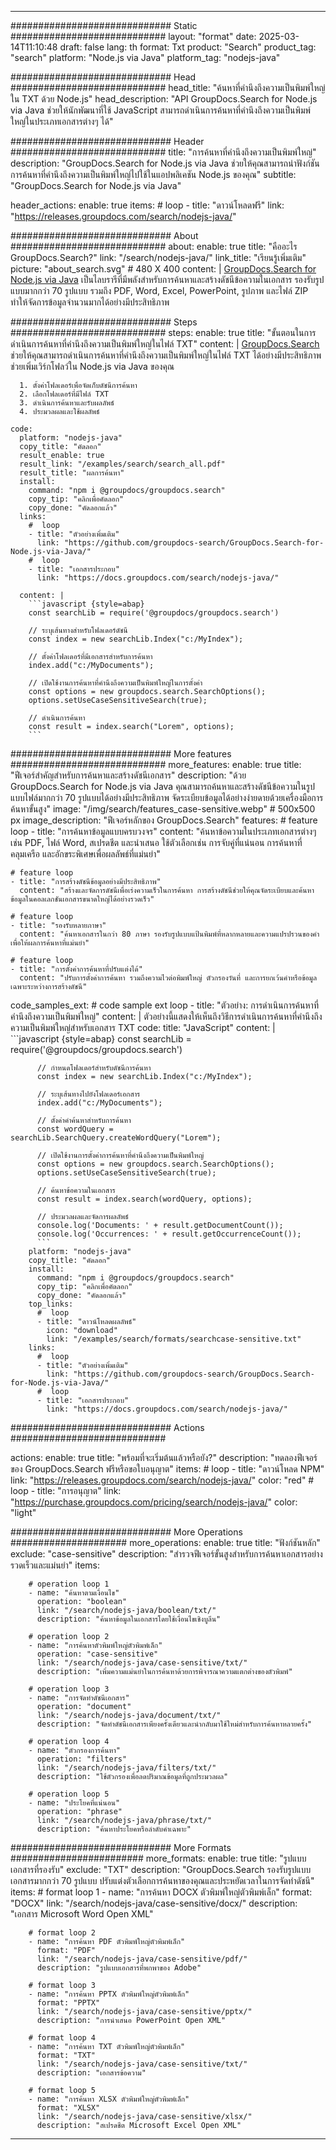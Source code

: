 
---
############################# Static ############################
layout: "format"
date:  2025-03-14T11:10:48
draft: false
lang: th
format: Txt
product: "Search"
product_tag: "search"
platform: "Node.js via Java"
platform_tag: "nodejs-java"

############################# Head ############################
head_title: "ค้นหาที่คำนึงถึงความเป็นพิมพ์ใหญ่ใน TXT ด้วย Node.js"
head_description: "API GroupDocs.Search for Node.js via Java ช่วยให้นักพัฒนาที่ใช้ JavaScript สามารถดำเนินการค้นหาที่คำนึงถึงความเป็นพิมพ์ใหญ่ในประเภทเอกสารต่างๆ ได้"

############################# Header ############################
title: "การค้นหาที่คำนึงถึงความเป็นพิมพ์ใหญ่" 
description: "GroupDocs.Search for Node.js via Java ช่วยให้คุณสามารถนำฟังก์ชันการค้นหาที่คำนึงถึงความเป็นพิมพ์ใหญ่ไปใช้ในแอปพลิเคชัน Node.js ของคุณ"
subtitle: "GroupDocs.Search for Node.js via Java" 

header_actions:
  enable: true
  items:
    #  loop
    - title: "ดาวน์โหลดฟรี"
      link: "https://releases.groupdocs.com/search/nodejs-java/"
      
############################# About ############################
about:
    enable: true
    title: "คืออะไร GroupDocs.Search?"
    link: "/search/nodejs-java/"
    link_title: "เรียนรู้เพิ่มเติม"
    picture: "about_search.svg" # 480 X 400
    content: |
       [GroupDocs.Search for Node.js via Java](/search/nodejs-java/) เป็นไลบรารีที่มีพลังสำหรับการค้นหาและสร้างดัชนีข้อความในเอกสาร รองรับรูปแบบมากกว่า 70 รูปแบบ รวมถึง PDF, Word, Excel, PowerPoint, รูปภาพ และไฟล์ ZIP ทำให้จัดการข้อมูลจำนวนมากได้อย่างมีประสิทธิภาพ

############################# Steps ############################
steps:
    enable: true
    title: "ขั้นตอนในการดำเนินการค้นหาที่คำนึงถึงความเป็นพิมพ์ใหญ่ในไฟล์ TXT"
    content: |
      [GroupDocs.Search](/search/nodejs-java/) ช่วยให้คุณสามารถดำเนินการค้นหาที่คำนึงถึงความเป็นพิมพ์ใหญ่ในไฟล์ TXT ได้อย่างมีประสิทธิภาพ ช่วยเพิ่มเวิร์กโฟลว์ใน Node.js via Java ของคุณ
      
      1. ตั้งค่าโฟลเดอร์เพื่อจัดเก็บดัชนีการค้นหา
      2. เลือกโฟลเดอร์ที่มีไฟล์ TXT
      3. ดำเนินการค้นหาและรับผลลัพธ์
      4. ประมวลผลและใช้ผลลัพธ์
   
    code:
      platform: "nodejs-java"
      copy_title: "คัดลอก"
      result_enable: true
      result_link: "/examples/search/search_all.pdf"
      result_title: "ผลการค้นหา"
      install:
        command: "npm i @groupdocs/groupdocs.search"
        copy_tip: "คลิกเพื่อคัดลอก"
        copy_done: "คัดลอกแล้ว"
      links:
        #  loop
        - title: "ตัวอย่างเพิ่มเติม"
          link: "https://github.com/groupdocs-search/GroupDocs.Search-for-Node.js-via-Java/"
        #  loop
        - title: "เอกสารประกอบ"
          link: "https://docs.groupdocs.com/search/nodejs-java/"
          
      content: |
        ```javascript {style=abap}
        const searchLib = require('@groupdocs/groupdocs.search')

        // ระบุเส้นทางสำหรับโฟลเดอร์ดัชนี
        const index = new searchLib.Index("c:/MyIndex");

        // ตั้งค่าโฟลเดอร์ที่มีเอกสารสำหรับการค้นหา
        index.add("c:/MyDocuments");

        // เปิดใช้งานการค้นหาที่คำนึงถึงความเป็นพิมพ์ใหญ่ในการตั้งค่า
        const options = new groupdocs.search.SearchOptions();
        options.setUseCaseSensitiveSearch(true);

        // ดำเนินการค้นหา
        const result = index.search("Lorem", options);
        ```            

############################# More features ############################
more_features:
  enable: true
  title: "ฟีเจอร์สำคัญสำหรับการค้นหาและสร้างดัชนีเอกสาร"
  description: "ด้วย GroupDocs.Search for Node.js via Java คุณสามารถค้นหาและสร้างดัชนีข้อความในรูปแบบไฟล์มากกว่า 70 รูปแบบได้อย่างมีประสิทธิภาพ จัดระเบียบข้อมูลได้อย่างง่ายดายด้วยเครื่องมือการค้นหาขั้นสูง"
  image: "/img/search/features_case-sensitive.webp" # 500x500 px
  image_description: "ฟีเจอร์หลักของ GroupDocs.Search"
  features:
    # feature loop
    - title: "การค้นหาข้อมูลแบบครบวงจร"
      content: "ค้นหาข้อความในประเภทเอกสารต่างๆ เช่น PDF, ไฟล์ Word, สเปรดชีต และนำเสนอ ใช้ตัวเลือกเช่น การจับคู่ที่แน่นอน การค้นหาที่คลุมเครือ และอักขระพิเศษเพื่อผลลัพธ์ที่แม่นยำ"

    # feature loop
    - title: "การสร้างดัชนีข้อมูลอย่างมีประสิทธิภาพ"
      content: "สร้างและจัดการดัชนีเพื่อเร่งความเร็วในการค้นหา การสร้างดัชนีช่วยให้คุณจัดระเบียบและค้นหาข้อมูลในคอลเลกชันเอกสารขนาดใหญ่ได้อย่างรวดเร็ว"

    # feature loop
    - title: "รองรับหลายภาษา"
      content: "ค้นหาเอกสารในกว่า 80 ภาษา รองรับรูปแบบแป้นพิมพ์ที่หลากหลายและความแปรปรวนของคำ เพื่อให้ผลการค้นหาที่แม่นยำ"

    # feature loop
    - title: "การตั้งค่าการค้นหาที่ปรับแต่งได้"
      content: "ปรับการตั้งค่าการค้นหา รวมถึงความไวต่อพิมพ์ใหญ่ ตัวกรองวันที่ และการยกเว้นคำหรือข้อมูลเฉพาะระหว่างการสร้างดัชนี"
      
  code_samples_ext:
    # code sample ext loop
    - title: "ตัวอย่าง: การดำเนินการค้นหาที่คำนึงถึงความเป็นพิมพ์ใหญ่"
      content: |
        ตัวอย่างนี้แสดงให้เห็นถึงวิธีการดำเนินการค้นหาที่คำนึงถึงความเป็นพิมพ์ใหญ่สำหรับเอกสาร TXT
      code:
        title: "JavaScript"
        content: |
          ```javascript {style=abap}
          const searchLib = require('@groupdocs/groupdocs.search')
          
          // กำหนดโฟลเดอร์สำหรับดัชนีการค้นหา
          const index = new searchLib.Index("c:/MyIndex");
              
          // ระบุเส้นทางไปยังโฟลเดอร์เอกสาร
          index.add("c:/MyDocuments");

          // ตั้งค่าคำค้นหาสำหรับการค้นหา
          const wordQuery = searchLib.SearchQuery.createWordQuery("Lorem");

          // เปิดใช้งานการตั้งค่าการค้นหาที่คำนึงถึงความเป็นพิมพ์ใหญ่
          const options = new groupdocs.search.SearchOptions();
          options.setUseCaseSensitiveSearch(true);

          // ค้นหาข้อความในเอกสาร
          const result = index.search(wordQuery, options);
          
          // ประมวลผลและจัดการผลลัพธ์
          console.log('Documents: ' + result.getDocumentCount());
          console.log('Occurrences: ' + result.getOccurrenceCount());
          ```
        platform: "nodejs-java"
        copy_title: "คัดลอก"
        install:
          command: "npm i @groupdocs/groupdocs.search"
          copy_tip: "คลิกเพื่อคัดลอก"
          copy_done: "คัดลอกแล้ว"
        top_links:
          #  loop
          - title: "ดาวน์โหลดผลลัพธ์"
            icon: "download"
            link: "/examples/search/formats/searchcase-sensitive.txt"
        links:
          #  loop
          - title: "ตัวอย่างเพิ่มเติม"
            link: "https://github.com/groupdocs-search/GroupDocs.Search-for-Node.js-via-Java/"
          #  loop
          - title: "เอกสารประกอบ"
            link: "https://docs.groupdocs.com/search/nodejs-java/"
            

            


############################# Actions ############################

actions:
  enable: true
  title: "พร้อมที่จะเริ่มต้นแล้วหรือยัง?"
  description: "ทดลองฟีเจอร์ของ GroupDocs.Search ฟรีหรือขอใบอนุญาต"
  items:
    #  loop
    - title: "ดาวน์โหลด NPM"
      link: "https://releases.groupdocs.com/search/nodejs-java/"
      color: "red"
        #  loop
    - title: "การอนุญาต"
      link: "https://purchase.groupdocs.com/pricing/search/nodejs-java/"
      color: "light"


############################# More Operations #####################
more_operations:
    enable: true
    title: "ฟังก์ชันหลัก"
    exclude: "case-sensitive"
    description: "สำรวจฟีเจอร์ขั้นสูงสำหรับการค้นหาเอกสารอย่างรวดเร็วและแม่นยำ"
    items: 
          
        # operation loop 1
        - name: "ค้นหาตามเงื่อนไข"
          operation: "boolean"
          link: "/search/nodejs-java/boolean/txt/"
          description: "ค้นหาข้อมูลในเอกสารโดยใช้เงื่อนไขเชิงบูลีน"

        # operation loop 2
        - name: "การค้นหาตัวพิมพ์ใหญ่ตัวพิมพ์เล็ก"
          operation: "case-sensitive"
          link: "/search/nodejs-java/case-sensitive/txt/"
          description: "เพิ่มความแม่นยำในการค้นหาด้วยการพิจารณาความแตกต่างของตัวพิมพ์"

        # operation loop 3
        - name: "การจัดทำดัชนีเอกสาร"
          operation: "document"
          link: "/search/nodejs-java/document/txt/"
          description: "จัดทำดัชนีเอกสารเพียงครั้งเดียวและนำกลับมาใช้ใหม่สำหรับการค้นหาหลายครั้ง"

        # operation loop 4
        - name: "ตัวกรองการค้นหา"
          operation: "filters"
          link: "/search/nodejs-java/filters/txt/"
          description: "ใช้ตัวกรองเพื่อลดปริมาณข้อมูลที่ถูกประมวลผล"

        # operation loop 5
        - name: "ประโยคที่แน่นอน"
          operation: "phrase"
          link: "/search/nodejs-java/phrase/txt/"
          description: "ค้นหาประโยคหรือลำดับคำเฉพาะ"
          
        
          
############################# More Formats ########################
more_formats:
    enable: true
    title: "รูปแบบเอกสารที่รองรับ"
    exclude: "TXT"
    description: "GroupDocs.Search รองรับรูปแบบเอกสารมากกว่า 70 รูปแบบ ปรับแต่งตัวเลือกการค้นหาของคุณและประหยัดเวลาในการจัดทำดัชนี"
    items: 
        # format loop 1
        - name: "การค้นหา DOCX ตัวพิมพ์ใหญ่ตัวพิมพ์เล็ก"
          format: "DOCX"
          link: "/search/nodejs-java/case-sensitive/docx/"
          description: "เอกสาร Microsoft Word Open XML"
          
        # format loop 2
        - name: "การค้นหา PDF ตัวพิมพ์ใหญ่ตัวพิมพ์เล็ก"
          format: "PDF"
          link: "/search/nodejs-java/case-sensitive/pdf/"
          description: "รูปแบบเอกสารที่พกพาของ Adobe"
          
        # format loop 3
        - name: "การค้นหา PPTX ตัวพิมพ์ใหญ่ตัวพิมพ์เล็ก"
          format: "PPTX"
          link: "/search/nodejs-java/case-sensitive/pptx/"
          description: "การนำเสนอ PowerPoint Open XML"

        # format loop 4
        - name: "การค้นหา TXT ตัวพิมพ์ใหญ่ตัวพิมพ์เล็ก"
          format: "TXT"
          link: "/search/nodejs-java/case-sensitive/txt/"
          description: "เอกสารข้อความ"
          
        # format loop 5
        - name: "การค้นหา XLSX ตัวพิมพ์ใหญ่ตัวพิมพ์เล็ก"
          format: "XLSX"
          link: "/search/nodejs-java/case-sensitive/xlsx/"
          description: "สเปรดชีต Microsoft Excel Open XML"
  

---